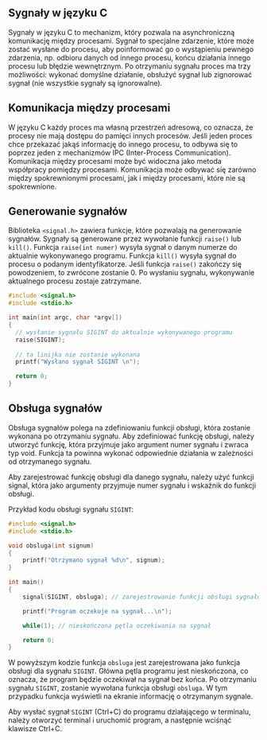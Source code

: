 ## Sygnały w języku C

Sygnały w języku C to mechanizm, który pozwala na asynchroniczną komunikację między procesami. Sygnał to specjalne zdarzenie, które może zostać wysłane do procesu, aby poinformować go o wystąpieniu pewnego zdarzenia, np. odbioru danych od innego procesu, końcu działania innego procesu lub błędzie wewnętrznym. Po otrzymaniu sygnału proces ma trzy możliwości: wykonać domyślne działanie, obsłużyć sygnał lub zignorować sygnał (nie wszystkie sygnały są ignorowalne).


## Komunikacja między procesami

W języku C każdy proces ma własną przestrzeń adresową, co oznacza, że procesy nie mają dostępu do pamięci innych procesów. Jeśli jeden proces chce przekazać jakąś informację do innego procesu, to odbywa się to poprzez jeden z mechanizmów IPC (Inter-Process Communication). Komunikacja między procesami może być widoczna jako metoda współpracy pomiędzy procesami. Komunikacja może odbywać się zarówno między spokrewnionymi procesami, jak i między procesami, które nie są spokrewnione.

## Generowanie sygnałów

Biblioteka `<signal.h>` zawiera funkcje, które pozwalają na generowanie sygnałów. Sygnały są generowane przez wywołanie funkcji `raise()` lub `kill()`. Funkcja `raise(int numer)` wysyła sygnał o danym numerze do aktualnie wykonywanego programu. Funkcja `kill()` wysyła sygnał do procesu o podanym identyfikatorze. Jeśli funkcja `raise()` zakończy się powodzeniem, to zwrócone zostanie 0. Po wysłaniu sygnału, wykonywanie aktualnego procesu zostaje zatrzymane.

```cpp
#include <signal.h>
#include <stdio.h>

int main(int argc, char *argv[])
{
  // wysłanie sygnału SIGINT do aktualnie wykonywanego programu
  raise(SIGINT);
   
  // ta linijka nie zostanie wykonana
  printf("Wysłano sygnał SIGINT \n");

  return 0;
}
```

## Obsługa sygnałów
Obsługa sygnałów polega na zdefiniowaniu funkcji obsługi, która zostanie wykonana po otrzymaniu sygnału. Aby zdefiniować funkcję obsługi, należy utworzyć funkcję, która przyjmuje jako argument numer sygnału i zwraca typ void. Funkcja ta powinna wykonać odpowiednie działania w zależności od otrzymanego sygnału.

Aby zarejestrować funkcję obsługi dla danego sygnału, należy użyć funkcji signal, która jako argumenty przyjmuje numer sygnału i wskaźnik do funkcji obsługi.

Przykład kodu obsługi sygnału `SIGINT`:


```cpp
#include <signal.h>
#include <stdio.h>

void obsluga(int signum)
{
    printf("Otrzymano sygnał %d\n", signum);
}

int main()
{
    signal(SIGINT, obsluga); // zarejestrowanie funkcji obsługi sygnału SIGINT

    printf("Program oczekuje na sygnał...\n");

    while(1); // nieskończona pętla oczekiwania na sygnał

    return 0;
}
```

W powyższym kodzie funkcja `obsluga` jest zarejestrowana jako funkcja obsługi dla sygnału `SIGINT`. Główna pętla programu jest nieskończona, co oznacza, że program będzie oczekiwał na sygnał bez końca. Po otrzymaniu sygnału `SIGINT`, zostanie wywołana funkcja obsługi `obsluga`. W tym przypadku funkcja wyświetli na ekranie informację o otrzymanym sygnale.

Aby wysłać sygnał `SIGINT` (Ctrl+C) do programu działającego w terminalu, należy otworzyć terminal i uruchomić program, a następnie wciśnąć klawisze Ctrl+C. 
